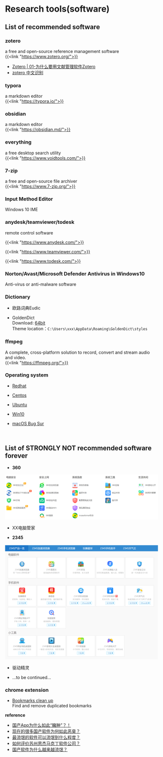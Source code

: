 # Research tools(software)


## List of recommended software

### zotero
a free and open-source reference management software  
{{<link "https://www.zotero.org/">}}
* [Zotero | 01-为什么要用文献管理软件Zotero](https://www.bilibili.com/video/BV1cJ411h77k)
* [zotero 中文识别](https://www.bilibili.com/read/cv6968662/)

### typora

a markdown editor  
{{<link "https://typora.io/">}}  

### obsidian
a markdown editor  
{{<link "https://obsidian.md/">}}

### everything   
a free desktop search utility  
{{<link "https://www.voidtools.com/">}}

### 7-zip
a free and open-source file archiver  
{{<link "https://www.7-zip.org/">}}

### Input Method Editor
Windows 10 IME

### anydesk/teamviewer/todesk

remote control software

{{<link "https://www.anydesk.com/">}}  <br>

{{<link "https://www.teamviewer.com/">}}  <br>

{{<link "https://www.todesk.com/">}}  <br>

### Norton/Avast/Microsoft Defender Antivirus in Windows10
Anti-virus or anti-malware software

### Dictionary
- 欧路词典Eudic
  
- GoldenDict  
  Download: [64bit](https://sourceforge.net/projects/goldendict/files/early%20access%20builds/Qt5-based/64bit/)  
  Theme location：`C:\Users\xxx\AppData\Roaming\GoldenDict\styles`

### ffmpeg
A complete, cross-platform solution to record, convert and stream audio and video.  
{{<link "https://ffmpeg.org/">}}  





### Operating system
* [Redhat](https://developers.redhat.com/products/rhel/download)

* [Centos](https://www.centos.org/)

* [Ubuntu](https://www.ubuntu.com/)

* [Win10](https://www.microsoft.com/zh-cn/software-download/windows10)

* [macOS Bug Sur](https://www.apple.com/macos/big-sur/)

<br>

## List of STRONGLY NOT recommended software forever

- **360**  

<center>
<img src="index.assets/image-20210120222659506.png" width="700" align="bottom" />
</center>

- XX电脑管家

- **2345**

<center>
<img src="index.assets/image-20210127161425191.png" width="700" align="bottom" />
</center>

- 驱动精灵

- ...to be continued...

### chrome extension
- [Bookmarks clean up](https://chrome.google.com/webstore/detail/bookmarks-clean-up/oncbjlgldmiagjophlhobkogeladjijl?hl=en)  
Find and remove duplicated bookmarks



**reference**

- [国产App为什么如此“臃肿”？！](https://www.cnblogs.com/SNSD-99/p/14383023.html)
- [现在的很多国产软件为何如此恶臭？](https://www.zhihu.com/question/434638074)
- [最流氓的软件可以流氓到什么程度？](https://www.zhihu.com/question/29129310/answers/updated)
- [如何评价苏州思杰马克丁软件公司？](https://www.zhihu.com/question/46746200)
- [国产软件为什么越来越流氓？](https://blog.csdn.net/qq_21388535/article/details/80080571?utm_source=blogxgwz0)



